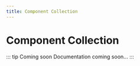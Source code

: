 ```yaml
---
title: Component Collection
---
```


# Component Collection

::: tip Coming soon
Documentation coming soon...
:::
